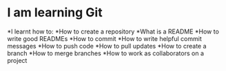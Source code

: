 # I am learning Git
*I learnt how to:
*How to create a repository
*What is a README
*How to write good READMEs
*How to commit
*How to write helpful commit messages
*How to push code
*How to pull updates
*How to create a branch
*How to merge branches
*How to work as collaborators on a project
